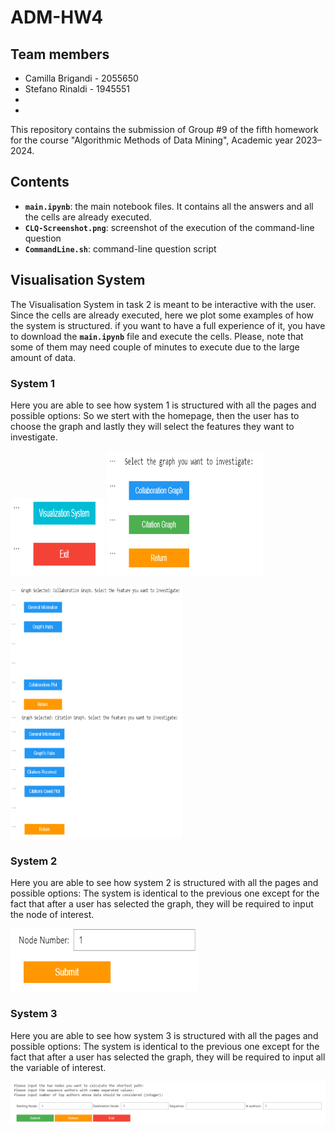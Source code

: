 # ADM-HW4

## Team members
* Camilla Brigandi - 2055650
* Stefano Rinaldi - 1945551
* 
*


This repository contains the submission of Group #9 of the fifth homework for the course "Algorithmic Methods of Data Mining", Academic year 2023–2024.

## Contents

* __`main.ipynb`__: the main notebook files. It contains all the answers and all the cells are already executed.
* __`CLQ-Screenshot.png`__: screenshot of the execution of the command-line question
* __`CommandLine.sh`__: command-line question script

## Visualisation System

The Visualisation System in task 2 is meant to be interactive with the user. Since the cells are already executed, here we plot some examples of how the system is structured. if you want to have a full experience of it, you have to download the __`main.ipynb`__ file and execute the cells. Please, note that some of them may need couple of minutes to execute due to the large amount of data.


### System 1
Here you are able to see how system 1 is structured with all the pages and possible options:
So we stert with the homepage, then the user has to choose the graph and lastly they will select the features they want to investigate.

<p float="left">
    <img src="images/home.png" width="150" height="125" />
    <img src="images/graphs.png" width="250" height="200" />
</p>

<p>
    <img src="images/collaboration_graph.png" width="275" height="200" />
    <img src="images/Citation_graph.png" width="275" height="200" />
</p>

### System 2
Here you are able to see how system 2 is structured with all the pages and possible options:
The system is identical to the previous one except for the fact that after a user has selected the graph, they will be required to input the node of interest.

<img src="images/submit.png" width="300" height="100" alt="Image Alt Text">


### System 3
Here you are able to see how system 3 is structured with all the pages and possible options:
The system is identical to the previous one except for the fact that after a user has selected the graph, they will be required to input all the variable of interest.

<img src="images/input2.png" />


